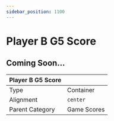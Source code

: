 ```yaml
---
sidebar_position: 1100
---
```

    
# Player B G5 Score

## Coming Soon...

|     Player B G5 Score  ||
| -------- | ------- |
| Type  |  Container | Visibility | Image | Text  |
| Alignment |  `center`     |
| Parent Category    | Game Scores    |
